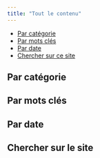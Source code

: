 ```yaml
---
title: "Tout le contenu"
---
```


<nav id="TableOfContents">
<ul>
<li><a href="#linformatique-est-multidisciplinaire">Par catégorie</a></li>
<li><a href="#un-enseignement-intégré-et-porteur">Par mots clés</a></li>
<li><a href="#mais-avec-quel-objectif">Par date</a></li>
<li><a href="#mais-avec-quel-objectif">Chercher sur ce site</a></li>
</ul>
</li>
</ul>
</nav>

## Par catégorie

## Par mots clés

## Par date

## Chercher sur le site

